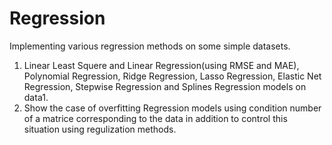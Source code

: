 # Regression
Implementing various regression methods on some simple datasets.
1) Linear Least Squere and Linear Regression(using RMSE and MAE), ‬‬‫‪Polynomial‬‬ ‫‪Regression, ‫‪Ridge Regression‬‬, ‫‪Lasso‬‬ Regression, ‫‪Elastic‬‬ Net Regression, ‫‪Stepwise Regression‬‬ and ‫‪Splines‬‬ Regression models on data1. 
2) Show the case of overfitting Regression models using condition number of a matrice corresponding to the data in addition to control this situation using regulization methods.

